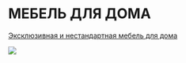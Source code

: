 # МЕБЕЛЬ ДЛЯ ДОМА

[Эксклюзивная и нестандартная мебель для дома](https://serdzhius.github.io/mebel-home/)

[![](https://serdzhius.github.io/mebel-home/img/mebel_home.jpg)](https://serdzhius.github.io/mebel-home/)

